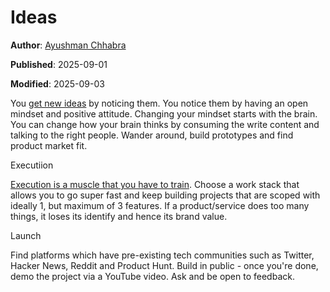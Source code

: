 # Ideas

**Author**: [Ayushman Chhabra](/#/blog/author/Ayushman%20Chhabra)

**Published**: 2025-09-01

**Modified**: 2025-09-03

You [get new ideas](https://paulgraham.com/getideas.html) by noticing them. You notice them by having an open mindset and positive attitude. Changing your mindset starts with the brain. You can change how your brain thinks by consuming the write content and talking to the right people. Wander around, build prototypes and find product market fit.

Executiion

[Execution is a muscle that you have to train](https://www.youtube.com/watch?v=1CDBbEVBtBU). Choose a work stack that allows you to go super fast and keep building projects that are scoped with ideally 1, but maximum of 3 features. If a product/service does too many things, it loses its identify and hence its brand value.

Launch

Find platforms which have pre-existing tech communities such as Twitter, Hacker News, Reddit and Product Hunt. Build in public - once you're done, demo the project via a YouTube video. Ask and be open to feedback.
